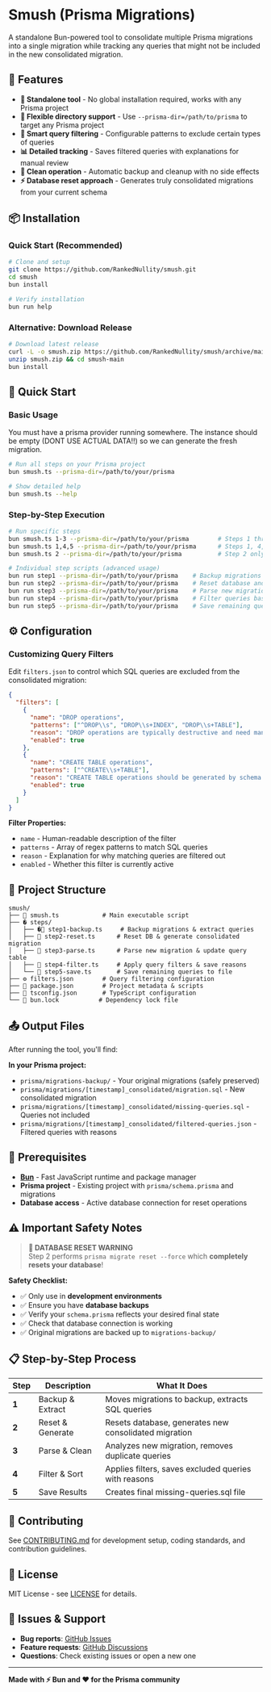 # Smush (Prisma Migrations)

A standalone Bun-powered tool to consolidate multiple Prisma migrations into a single migration while tracking any queries that might not be included in the new consolidated migration.

## 🚀 Features

- **🔧 Standalone tool** - No global installation required, works with any Prisma project
- **📁 Flexible directory support** - Use `--prisma-dir=/path/to/prisma` to target any Prisma project
- **🧠 Smart query filtering** - Configurable patterns to exclude certain types of queries
- **📊 Detailed tracking** - Saves filtered queries with explanations for manual review
- **🧹 Clean operation** - Automatic backup and cleanup with no side effects
- **⚡ Database reset approach** - Generates truly consolidated migrations from your current schema

## 📦 Installation

### Quick Start (Recommended)
```bash
# Clone and setup
git clone https://github.com/RankedNullity/smush.git
cd smush
bun install

# Verify installation
bun run help
```

### Alternative: Download Release
```bash
# Download latest release
curl -L -o smush.zip https://github.com/RankedNullity/smush/archive/main.zip
unzip smush.zip && cd smush-main
bun install
```

## 🎯 Quick Start

### Basic Usage
You must have a prisma provider running somewhere. The instance should be empty (DONT USE ACTUAL DATA!!) so we can generate the fresh migration. 

```bash
# Run all steps on your Prisma project
bun smush.ts --prisma-dir=/path/to/your/prisma

# Show detailed help
bun smush.ts --help
```

### Step-by-Step Execution
```bash
# Run specific steps
bun smush.ts 1-3 --prisma-dir=/path/to/your/prisma        # Steps 1 through 3
bun smush.ts 1,4,5 --prisma-dir=/path/to/your/prisma      # Steps 1, 4, and 5 only
bun smush.ts 2 --prisma-dir=/path/to/your/prisma          # Step 2 only

# Individual step scripts (advanced usage)
bun run step1 --prisma-dir=/path/to/your/prisma    # Backup migrations and extract queries
bun run step2 --prisma-dir=/path/to/your/prisma    # Reset database and generate consolidated migration  
bun run step3 --prisma-dir=/path/to/your/prisma    # Parse new migration and clean query table
bun run step4 --prisma-dir=/path/to/your/prisma    # Filter queries based on patterns
bun run step5 --prisma-dir=/path/to/your/prisma    # Save remaining queries to file
```

## ⚙️ Configuration

### Customizing Query Filters

Edit `filters.json` to control which SQL queries are excluded from the consolidated migration:

```json
{
  "filters": [
    {
      "name": "DROP operations",
      "patterns": ["^DROP\\s", "DROP\\s+INDEX", "DROP\\s+TABLE"],
      "reason": "DROP operations are typically destructive and need manual review",
      "enabled": true
    },
    {
      "name": "CREATE TABLE operations", 
      "patterns": ["^CREATE\\s+TABLE"],
      "reason": "CREATE TABLE operations should be generated by schema changes",
      "enabled": true
    }
  ]
}
```

**Filter Properties:**
- `name` - Human-readable description of the filter
- `patterns` - Array of regex patterns to match SQL queries
- `reason` - Explanation for why matching queries are filtered out
- `enabled` - Whether this filter is currently active

## 📁 Project Structure

```
smush/
├── 📄 smush.ts            # Main executable script  
├── � steps/
│   ├── �📄 step1-backup.ts     # Backup migrations & extract queries
│   ├── 📄 step2-reset.ts      # Reset DB & generate consolidated migration
│   ├── 📄 step3-parse.ts      # Parse new migration & update query table
│   ├── 📄 step4-filter.ts     # Apply query filters & save reasons
│   └── 📄 step5-save.ts       # Save remaining queries to file
├── ⚙️ filters.json        # Query filtering configuration
├── 📄 package.json        # Project metadata & scripts
├── 📄 tsconfig.json       # TypeScript configuration
└── 📄 bun.lock           # Dependency lock file
```

## 📤 Output Files

After running the tool, you'll find:

**In your Prisma project:**
- `prisma/migrations-backup/` - Your original migrations (safely preserved)
- `prisma/migrations/[timestamp]_consolidated/migration.sql` - New consolidated migration
- `prisma/migrations/[timestamp]_consolidated/missing-queries.sql` - Queries not included
- `prisma/migrations/[timestamp]_consolidated/filtered-queries.json` - Filtered queries with reasons

## 🔧 Prerequisites

- **[Bun](https://bun.sh/)** - Fast JavaScript runtime and package manager
- **Prisma project** - Existing project with `prisma/schema.prisma` and migrations
- **Database access** - Active database connection for reset operations

## ⚠️ Important Safety Notes

> **🚨 DATABASE RESET WARNING**  
> Step 2 performs `prisma migrate reset --force` which **completely resets your database**!

**Safety Checklist:**
- ✅ Only use in **development environments**
- ✅ Ensure you have **database backups**
- ✅ Verify your `schema.prisma` reflects your desired final state
- ✅ Check that database connection is working
- ✅ Original migrations are backed up to `migrations-backup/`

## 📋 Step-by-Step Process

| Step | Description | What It Does |
|------|-------------|--------------|
| **1** | Backup & Extract | Moves migrations to backup, extracts SQL queries |
| **2** | Reset & Generate | Resets database, generates new consolidated migration |
| **3** | Parse & Clean | Analyzes new migration, removes duplicate queries |
| **4** | Filter & Sort | Applies filters, saves excluded queries with reasons |
| **5** | Save Results | Creates final missing-queries.sql file |

## 🤝 Contributing

See [CONTRIBUTING.md](CONTRIBUTING.md) for development setup, coding standards, and contribution guidelines.

## 📄 License

MIT License - see [LICENSE](LICENSE) for details.

## 🐛 Issues & Support

- **Bug reports**: [GitHub Issues](https://github.com/RankedNullity/smush/issues)
- **Feature requests**: [GitHub Discussions](https://github.com/RankedNullity/smush/discussions)
- **Questions**: Check existing issues or open a new one

---

**Made with ⚡ Bun and ❤️ for the Prisma community**

